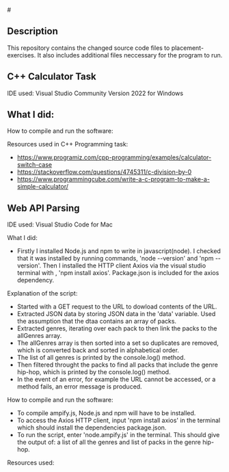 #<Placement-Exercises>

## Description
This repository contains the changed source code files to placement-exercises. It also includes additional files neccessary for the program to run.


## C++ Calculator Task 
IDE used: Visual Studio Community Version 2022 for Windows

What I did:
- 


How to compile and run the software:


Resources used in C++ Programming task:
- https://www.programiz.com/cpp-programming/examples/calculator-switch-case 
- https://stackoverflow.com/questions/4745311/c-division-by-0 
- https://www.programmingcube.com/write-a-c-program-to-make-a-simple-calculator/ 


## Web API Parsing
IDE used: Visual Studio Code for Mac

What I did:
- Firstly I installed Node.js and npm to write in javascript(node). I checked that it was installed by running commands, 'node --version' and 'npm --version'. Then I installed the HTTP client Axios via the visual studio terminal with , 'npm install axios'. Package.json is included for the axios dependency. 

Explanation of the script:
- Started with a GET request to the URL to dowload contents of the URL.
- Extracted JSON data by storing JSON data in the 'data' variable. Used the assumption that the dtaa contains an array of packs.
- Extracted genres, iterating over each pack to then link the packs to the allGenres array.
- The allGenres array is then sorted into a set so duplicates are removed, which is converted back and sorted in alphabetical order.
- The list of all genres is printed by the console.log() method.
- Then filtered throught the packs to find all packs that include the genre hip-hop, which is printed by the console.log() method.
- In the event of an error, for example the URL cannot be accessed, or a method fails, an error message is produced.


How to compile and run the software:
- To compile ampify.js, Node.js and npm will have to be installed.
- To access the Axios HTTP client, input 'npm install axios' in the terminal which should install the dependencies package.json.
- To run the script, enter 'node.ampify.js' in the terminal. This should give the output of: a list of all the genres and list of packs in the genre hip-hop.

Resources used:
